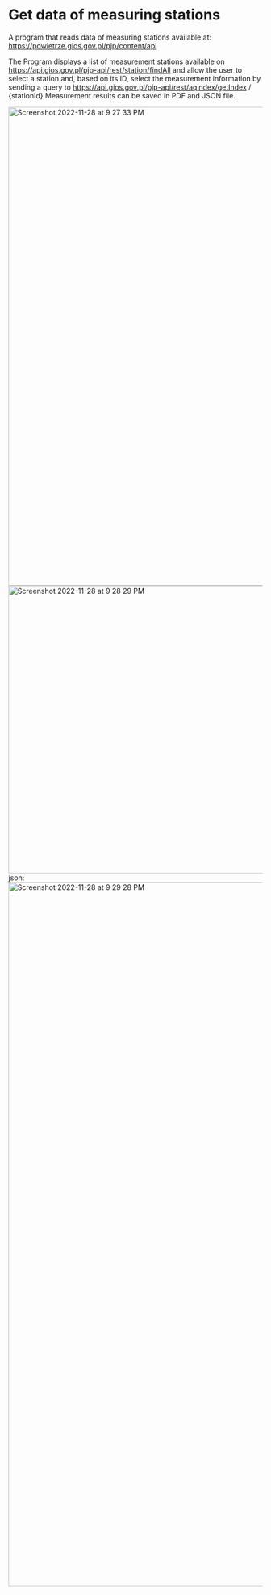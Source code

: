 # Get data of measuring stations

A program that reads data of measuring stations available at: https://powietrze.gios.gov.pl/pjp/content/api

The Program displays a list of measurement stations available on https://api.gios.gov.pl/pjp-api/rest/station/findAll
and allow the user to select a station and, based on its ID, select the measurement information by sending a query to
https://api.gios.gov.pl/pjp-api/rest/aqindex/getIndex / {stationId}
Measurement results can be saved in PDF and JSON file.

<img width="949" alt="Screenshot 2022-11-28 at 9 27 33 PM" src="https://user-images.githubusercontent.com/67626128/204374301-7836da5c-0e7d-4aa6-8681-7573506625ad.png">
<img width="571" alt="Screenshot 2022-11-28 at 9 28 29 PM" src="https://user-images.githubusercontent.com/67626128/204374501-b0dcfaeb-1642-4263-ba0c-0989038aafd7.png">
json:
<img width="1397" alt="Screenshot 2022-11-28 at 9 29 28 PM" src="https://user-images.githubusercontent.com/67626128/204374646-5f5f2888-2791-41ec-8502-ea6c0e1bbea3.png">
